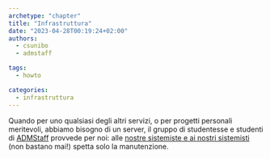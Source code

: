 ```yaml
---
archetype: "chapter"
title: "Infrastruttura"
date: "2023-04-28T00:19:24+02:00"
authors:
  - csunibo
  - admstaff

tags:
  - howto

categories:
  - infrastruttura
---
```


Quando per uno qualsiasi degli altri servizi, o per progetti personali
meritevoli, abbiamo bisogno di un server, il gruppo di studentesse e studenti di
[ADMStaff](https://students.cs.unibo.it) provvede per noi: alle [nostre
sistemiste e ai nostri
sistemisti](https://github.com/orgs/csunibo/teams/sistemisti) (non bastano mai!)
spetta solo la manutenzione.
